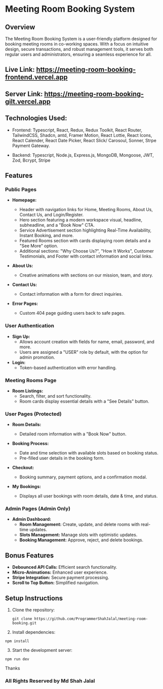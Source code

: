 # Meeting Room Booking System

## Overview

The Meeting Room Booking System is a user-friendly platform designed for booking meeting rooms in co-working spaces. With a focus on intuitive design, secure transactions, and robust management tools, it serves both regular users and administrators, ensuring a seamless experience for all.

## Live Link: https://meeting-room-booking-frontend.vercel.app

## Server Link: https://meeting-room-booking-gilt.vercel.app

## Technologies Used:

- Frontend: Typescript, React, Redux, Redux Toolkit, React Router, TailwindCSS, Shadcn, antd, Framer Motion, React Lottie, React Icons, React Calender, React Date Picker, React Slick/ Carosoul, Sonner, Strpe Payment Gateway.

- Backend: Typescript, Node.js, Express.js, MongoDB, Mongoose, JWT, Zod, Bcrypt, Stripe

## Features

### Public Pages

- **Homepage:**

  - Header with navigation links for Home, Meeting Rooms, About Us, Contact Us, and Login/Register.
  - Hero section featuring a modern workspace visual, headline, subheadline, and a "Book Now" CTA.
  - Service Advertisement section highlighting Real-Time Availability, Instant Booking, and more.
  - Featured Rooms section with cards displaying room details and a "See More" option.
  - Additional sections: "Why Choose Us?", "How It Works", Customer Testimonials, and Footer with contact information and social links.

- **About Us:**

  - Creative animations with sections on our mission, team, and story.

- **Contact Us:**

  - Contact information with a form for direct inquiries.

- **Error Pages:**
  - Custom 404 page guiding users back to safe pages.

### User Authentication

- **Sign Up:**
  - Allows account creation with fields for name, email, password, and more.
  - Users are assigned a "USER" role by default, with the option for admin promotion.
- **Login:**
  - Token-based authentication with error handling.

### Meeting Rooms Page

- **Room Listings:**
  - Search, filter, and sort functionality.
  - Room cards display essential details with a "See Details" button.

### User Pages (Protected)

- **Room Details:**
  - Detailed room information with a "Book Now" button.
- **Booking Process:**
  - Date and time selection with available slots based on booking status.
  - Pre-filled user details in the booking form.
- **Checkout:**

  - Booking summary, payment options, and a confirmation modal.

- **My Bookings:**
  - Displays all user bookings with room details, date & time, and status.

### Admin Pages (Admin Only)

- **Admin Dashboard:**
  - **Room Management:** Create, update, and delete rooms with real-time updates.
  - **Slots Management:** Manage slots with optimistic updates.
  - **Booking Management:** Approve, reject, and delete bookings.

## Bonus Features

- **Debounced API Calls:** Efficient search functionality.
- **Micro-Animations:** Enhanced user experience.
- **Stripe Integration:** Secure payment processing.
- **Scroll to Top Button:** Simplified navigation.

## Setup Instructions

1. Clone the repository:
   ```
   git clone https://github.com/ProgrammerShahJalal/meeting-room-booking.git
   ```
2. Install dependencies:

```
npm install
```

3. Start the development server:

```
npm run dev
```

Thanks

### All Rights Reserved by Md Shah Jalal
